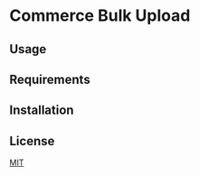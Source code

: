 # Commerce Bulk Upload
## Usage
## Requirements
## Installation
## License
[MIT](https://choosealicense.com/licenses/mit/)
